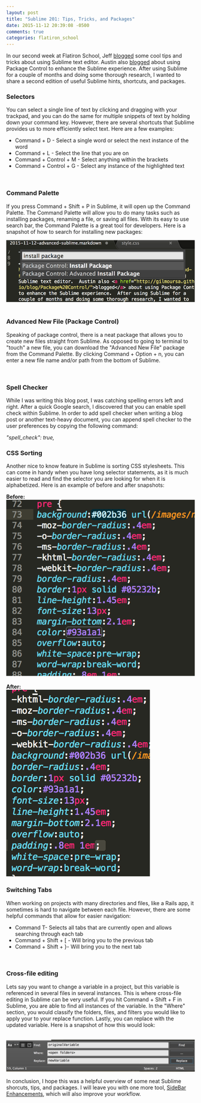 ```yaml
---
layout: post
title: "Sublime 201: Tips, Tricks, and Packages"
date: 2015-11-12 20:39:08 -0500
comments: true
categories: flatiron_school
---
```


<p>In our second week at Flatiron School, Jeff <a href="http://jeffslutzky.github.io/blog/2015/10/04/sublime-hints-and-shortcuts/">blogged</a> some cool tips and tricks about using Sublime text editor.  Austin also <a href="http://gilmoursa.github.io/blog/Package%20Control/">blogged</a> about using Package Control to enhance the Sublime experience.  After using Sublime for a couple of months and doing some thorough research, I wanted to share a second edition of useful Sublime hints, shortcuts, and packages.</p>

<h3>Selectors</h3>

<p>You can select a single line of text by clicking and dragging with your trackpad, and you can do the same for multiple snippets of text by holding down your command key.  However, there are several shortcuts that Sublime provides us to more efficiently select text.  Here are a few examples:</p>

  <ul>
    <li>Command + D - Select a single word or select the next instance of the word</li>
    <li>Command + L - Select the line that you are on</li>
    <li>Command + Control + M - Select anything within the brackets</li>
    <li>Command + Control + G - Select any instance of the highlighted text</li>
  </ul><br>

<h3>Command Palette</h3>

<p>If you press Command + Shift + P in Sublime, it will open up the Command Palette.  The Command Palette will allow you to do many tasks such as installing packages, renaming a file, or saving all files.  With its easy to use search bar, the Command Palette is a great tool for developers.  Here is a snapshot of how to search for installing new packages:</p>

<img src="../images/install_packages.png"><br><br>

<h3>Advanced New File (Package Control)</h3>

<p>Speaking of package control, there is a neat package that allows you to create new files straight from Sublime.  As opposed to going to terminal to "touch" a new file, you can download the "Advanced New File" package from the Command Palette.  By clicking Command + Option + n, you can enter a new file name and/or path from the bottom of Sublime.</p><br>

<h3>Spell Checker</h3>

  <p>While I was writing this blog post, I was catching spelling errors left and right.  After a quick Google search, I discovered that you can enable spell check within Sublime.  In order to add spell checker when writing a blog post or another text-heavy document, you can append spell checker to the user preferences by copying the following command:</p>

<i>"spell_check": true,</i>

<h3>CSS Sorting</h3>

<p>Another nice to know feature in Sublime is sorting CSS stylesheets.  This can come in handy when you have long selector statements, as it is much easier to read and find the selector you are looking for when it is alphabetized.  Here is an example of before and after snapshots:</p>

<b>Before:</b><br><img src="../images/png_before.png"><br><br>
<b>After: </b><br><img src="../images/png_after.png">

<h3>Switching Tabs</h3>

When working on projects with many directories and files, like a Rails app, it sometimes is hard to navigate between each file.  However, there are some helpful commands that allow for easier navigation:

<ul>
  <li>Command T- Selects all tabs that are currently open and allows searching through each tab</li>
  <li>Command + Shift + [ - Will bring you to the previous tab</li>
  <li>Command + Shift + }- Will bring you to the next tab</li>
</ul><br>


<h3>Cross-file editing</h3>
Lets say you want to change a variable in a project, but this variable is referenced in several files in several instances.  This is where cross-file editing in Sublime can be very useful.  If you hit Command + Shift + F in Sublime, you are able to find all instances of the variable.  In the "Where" section, you would classify the folders, files, and filters you would like to apply your to your replace function.  Lastly, you can replace with the updated variable.  Here is a snapshot of how this would look:

<br><img src="../images/cross-file.png"><br>

In conclusion, I hope this was a helpful overview of some neat Sublime shorcuts, tips, and packages.  I will leave you with one more tool, <a href="https://github.com/titoBouzout/SideBarEnhancements/tree/st3">SideBar Enhancements</a>, which will also improve your workflow.  











